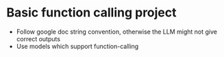 # Basic function calling project
- Follow google doc string convention, otherwise the LLM might not give correct outputs
- Use models which support function-calling